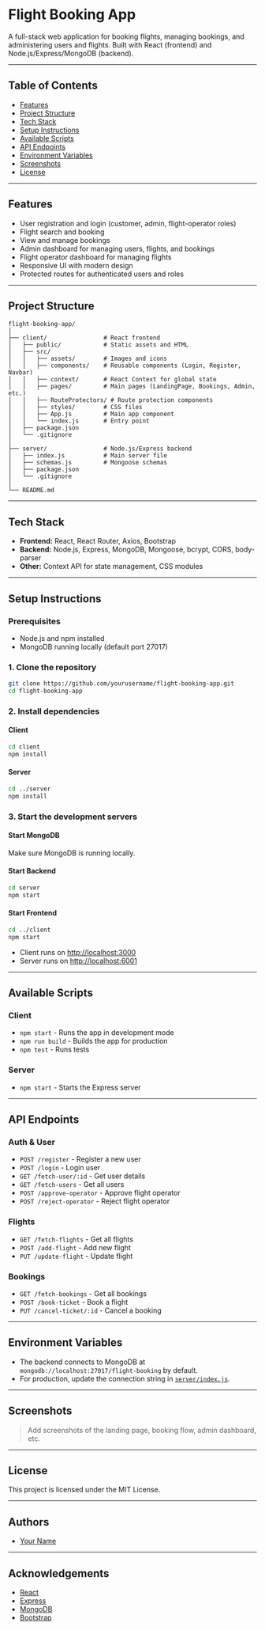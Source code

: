 # Flight Booking App

A full-stack web application for booking flights, managing bookings, and administering users and flights. Built with React (frontend) and Node.js/Express/MongoDB (backend).

---

## Table of Contents

- [Features](#features)
- [Project Structure](#project-structure)
- [Tech Stack](#tech-stack)
- [Setup Instructions](#setup-instructions)
- [Available Scripts](#available-scripts)
- [API Endpoints](#api-endpoints)
- [Environment Variables](#environment-variables)
- [Screenshots](#screenshots)
- [License](#license)

---

## Features

- User registration and login (customer, admin, flight-operator roles)
- Flight search and booking
- View and manage bookings
- Admin dashboard for managing users, flights, and bookings
- Flight operator dashboard for managing flights
- Responsive UI with modern design
- Protected routes for authenticated users and roles

---

## Project Structure

```
flight-booking-app/
│
├── client/                # React frontend
│   ├── public/            # Static assets and HTML
│   ├── src/
│   │   ├── assets/        # Images and icons
│   │   ├── components/    # Reusable components (Login, Register, Navbar)
│   │   ├── context/       # React Context for global state
│   │   ├── pages/         # Main pages (LandingPage, Bookings, Admin, etc.)
│   │   ├── RouteProtectors/ # Route protection components
│   │   ├── styles/        # CSS files
│   │   ├── App.js         # Main app component
│   │   └── index.js       # Entry point
│   ├── package.json
│   └── .gitignore
│
├── server/                # Node.js/Express backend
│   ├── index.js           # Main server file
│   ├── schemas.js         # Mongoose schemas
│   ├── package.json
│   └── .gitignore
│
└── README.md
```

---

## Tech Stack

- **Frontend:** React, React Router, Axios, Bootstrap
- **Backend:** Node.js, Express, MongoDB, Mongoose, bcrypt, CORS, body-parser
- **Other:** Context API for state management, CSS modules

---

## Setup Instructions

### Prerequisites

- Node.js and npm installed
- MongoDB running locally (default port 27017)

### 1. Clone the repository

```sh
git clone https://github.com/yourusername/flight-booking-app.git
cd flight-booking-app
```

### 2. Install dependencies

#### Client

```sh
cd client
npm install
```

#### Server

```sh
cd ../server
npm install
```

### 3. Start the development servers

#### Start MongoDB

Make sure MongoDB is running locally.

#### Start Backend

```sh
cd server
npm start
```

#### Start Frontend

```sh
cd ../client
npm start
```

- Client runs on [http://localhost:3000](http://localhost:3000)
- Server runs on [http://localhost:6001](http://localhost:6001)

---

## Available Scripts

### Client

- `npm start` - Runs the app in development mode
- `npm run build` - Builds the app for production
- `npm test` - Runs tests

### Server

- `npm start` - Starts the Express server

---

## API Endpoints

### Auth & User

- `POST /register` - Register a new user
- `POST /login` - Login user
- `GET /fetch-user/:id` - Get user details
- `GET /fetch-users` - Get all users
- `POST /approve-operator` - Approve flight operator
- `POST /reject-operator` - Reject flight operator

### Flights

- `GET /fetch-flights` - Get all flights
- `POST /add-flight` - Add new flight
- `PUT /update-flight` - Update flight

### Bookings

- `GET /fetch-bookings` - Get all bookings
- `POST /book-ticket` - Book a flight
- `PUT /cancel-ticket/:id` - Cancel a booking

---

## Environment Variables

- The backend connects to MongoDB at `mongodb://localhost:27017/flight-booking` by default.
- For production, update the connection string in [`server/index.js`](server/index.js).

---

## Screenshots

> Add screenshots of the landing page, booking flow, admin dashboard, etc.

---

## License

This project is licensed under the MIT License.

---

## Authors

- [Your Name](https://github.com/yourusername)

---

## Acknowledgements

- [React](https://reactjs.org/)
- [Express](https://expressjs.com/)
- [MongoDB](https://www.mongodb.com/)
- [Bootstrap](https://getbootstrap.com/)
